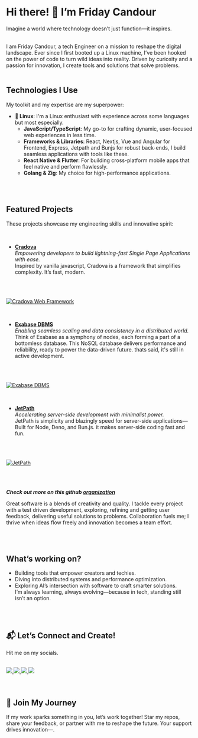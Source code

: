 # Hi there! 👋 I’m Friday Candour

Imagine a world where technology doesn’t just function—it inspires.
<br>
<br>

I am Friday Candour, a tech Engineer on a mission to reshape the digital landscape.
Ever since I first booted up a Linux machine, I’ve been hooked on the power of code to turn wild ideas into reality. Driven by curiosity and a passion for innovation, I create tools and solutions that solve problems.
<br>
<br>

## Technologies I Use

My toolkit and my expertise are my superpower:

- **🐧 Linux**: I'm a Linux enthusiast with experience across some languages but most especially.
  - **JavaScript/TypeScript**: My go-to for crafting dynamic, user-focused web experiences in less time.
  - **Frameworks & Libraries**: React, Nextjs, Vue and Angular for Frontend, Express, Jetpath and Bunjs for robust back-ends, I build seamless applications with tools like these.
  - **React Native & Flutter**: For building cross-platform mobile apps that feel native and perform flawlessly.
  - **Golang & Zig**: My choice for high-performance applications.

<br>
<br>

## Featured Projects

These projects showcase my engineering skills and innovative spirit:

<br>

- **[Cradova](https://github.com/Codedynasty-dev/cradova)**  
  _Empowering developers to build lightning-fast Single Page Applications with ease._  
  Inspired by vanilla javascript, Cradova is a framework that simplifies complexity. It’s fast, modern.

<br>
<br>

[![Cradova Web Framework](https://github-readme-stats.vercel.app/api/pin/?username=Codedynasty-dev&repo=cradova)](https://github.com/Codedynasty-dev/cradova)

<br>

- **[Exabase DBMS](https://github.com/Codedynasty-dev/Exabase)**  
  _Enabling seamless scaling and data consistency in a distributed world._  
  Think of Exabase as a symphony of nodes, each forming a part of a bottomless database. This NoSQL database delivers performance and reliability, ready to power the data-driven future. thats said, it's still in active development.

<br>
<br>

[![Exabase DBMS](https://github-readme-stats.vercel.app/api/pin/?username=Codedynasty-dev&repo=Exabase)](https://github.com/Codedynasty-dev/Exabase)

<br>

- **[JetPath](https://github.com/Codedynasty-dev/JetPath)**  
  _Accelerating server-side development with minimalist power._  
  JetPath is simplicity and blazingly speed for server-side applications— Built for Node, Deno, and Bun.js.
  it makes server-side coding fast and fun.
<br>
<br>

[![JetPath](https://github-readme-stats.vercel.app/api/pin/?username=Codedynasty-dev&repo=JetPath)](https://github.com/Codedynasty-dev/JetPath)

<br>
<br>

**_Check out more on this github [organization](https://github.com/CodeDynasty-dev)_**

Great software is a blends of creativity and quality. I tackle every project with a test driven development, exploring, refining and getting user feedback, delivering useful solutions to problems. Collaboration fuels me; I thrive when ideas flow freely and innovation becomes a team effort.

<br>
<br>

## What’s working on?

- Building tools that empower creators and techies.
- Diving into distributed systems and performance optimization.
- Exploring AI’s intersection with software to craft smarter solutions.  
  I’m always learning, always evolving—because in tech, standing still isn’t an option.

<br>
<br>

## 📬 Let’s Connect and Create!

Hit me on my socials.
<br>
<br>

<div class="flex gap-2">
<a href="https://www.twitter.com/fridaycandour" alt="Follow Me on Twitter"> 
    <img src="https://img.shields.io/badge/twitter-%231DA1F2.svg?&style=for-the-badge&logo=twitter&logoColor=white" />
</a>
<a href="https://www.linkedin.com/in/friday-candour-8a18011a5/" alt="Connect on LinkedIn"> 
  <img src="https://img.shields.io/badge/linkedin-%230077B5.svg?&style=for-the-badge&logo=linkedin&logoColor=white" />
</a>
<a href="mailto:fridaycandours@gmail.com">
  <img src="https://img.shields.io/badge/email me-%23D14836.svg?&style=for-the-badge&logo=gmail&logoColor=white" />
</a>
<a href="https://api.whatsapp.com/send?phone=2348166948755&text=Hello%20Friday,%20I%20got%20your%20contact%20from%20your%20Github%20profile" alt="Connect on Whatsapp"> 
    <img src="https://img.shields.io/badge/WHATSAPP-%2325D366.svg?&style=for-the-badge&logo=whatsapp&logoColor=white" />
</a>
</div>

<br>
<br>

## 🚀 Join My Journey

If my work sparks something in you, let’s work together! Star my repos, share your feedback, or partner with me to reshape the future. Your support drives innovation—.

